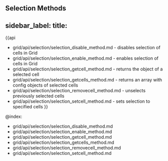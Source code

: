 Selection Methods
---
sidebar_label: 
title: 
---          

{{api

- grid/api/selection/selection_disable_method.md - disables selection of cells in Grid
- grid/api/selection/selection_enable_method.md - enables selection of cells in Grid
- grid/api/selection/selection_getcell_method.md - returns the object of a selected cell
- grid/api/selection/selection_getcells_method.md - returns an array with config objects of selected cells
- grid/api/selection/selection_removecell_method.md - unselects previously selected cells
- grid/api/selection/selection_setcell_method.md - sets selection to specified cells
}}

@index:
- grid/api/selection/selection_disable_method.md
- grid/api/selection/selection_enable_method.md
- grid/api/selection/selection_getcell_method.md
- grid/api/selection/selection_getcells_method.md
- grid/api/selection/selection_removecell_method.md
- grid/api/selection/selection_setcell_method.md 
